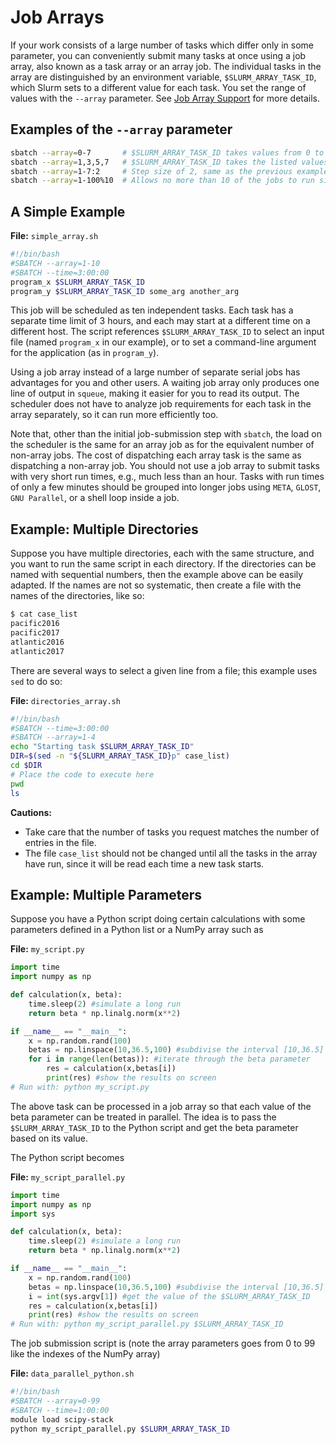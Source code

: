 # Job Arrays

If your work consists of a large number of tasks which differ only in some parameter, you can conveniently submit many tasks at once using a job array, also known as a task array or an array job. The individual tasks in the array are distinguished by an environment variable, `$SLURM_ARRAY_TASK_ID`, which Slurm sets to a different value for each task. You set the range of values with the `--array` parameter. See [Job Array Support](link-to-job-array-support-page) for more details.

## Examples of the `--array` parameter

```bash
sbatch --array=0-7       # $SLURM_ARRAY_TASK_ID takes values from 0 to 7 inclusive
sbatch --array=1,3,5,7   # $SLURM_ARRAY_TASK_ID takes the listed values
sbatch --array=1-7:2     # Step size of 2, same as the previous example
sbatch --array=1-100%10  # Allows no more than 10 of the jobs to run simultaneously
```

## A Simple Example

**File:** `simple_array.sh`

```bash
#!/bin/bash
#SBATCH --array=1-10
#SBATCH --time=3:00:00
program_x $SLURM_ARRAY_TASK_ID
program_y $SLURM_ARRAY_TASK_ID some_arg another_arg
```

This job will be scheduled as ten independent tasks. Each task has a separate time limit of 3 hours, and each may start at a different time on a different host.  The script references `$SLURM_ARRAY_TASK_ID` to select an input file (named `program_x` in our example), or to set a command-line argument for the application (as in `program_y`).

Using a job array instead of a large number of separate serial jobs has advantages for you and other users. A waiting job array only produces one line of output in `squeue`, making it easier for you to read its output. The scheduler does not have to analyze job requirements for each task in the array separately, so it can run more efficiently too.

Note that, other than the initial job-submission step with `sbatch`, the load on the scheduler is the same for an array job as for the equivalent number of non-array jobs. The cost of dispatching each array task is the same as dispatching a non-array job. You should not use a job array to submit tasks with very short run times, e.g., much less than an hour. Tasks with run times of only a few minutes should be grouped into longer jobs using `META`, `GLOST`, `GNU Parallel`, or a shell loop inside a job.


## Example: Multiple Directories

Suppose you have multiple directories, each with the same structure, and you want to run the same script in each directory. If the directories can be named with sequential numbers, then the example above can be easily adapted. If the names are not so systematic, then create a file with the names of the directories, like so:

```bash
$ cat case_list
pacific2016
pacific2017
atlantic2016
atlantic2017
```

There are several ways to select a given line from a file; this example uses `sed` to do so:

**File:** `directories_array.sh`

```bash
#!/bin/bash
#SBATCH --time=3:00:00
#SBATCH --array=1-4
echo "Starting task $SLURM_ARRAY_TASK_ID"
DIR=$(sed -n "${SLURM_ARRAY_TASK_ID}p" case_list)
cd $DIR
# Place the code to execute here
pwd
ls
```

**Cautions:**

* Take care that the number of tasks you request matches the number of entries in the file.
* The file `case_list` should not be changed until all the tasks in the array have run, since it will be read each time a new task starts.


## Example: Multiple Parameters

Suppose you have a Python script doing certain calculations with some parameters defined in a Python list or a NumPy array such as

**File:** `my_script.py`

```python
import time
import numpy as np

def calculation(x, beta):
    time.sleep(2) #simulate a long run
    return beta * np.linalg.norm(x**2)

if __name__ == "__main__":
    x = np.random.rand(100)
    betas = np.linspace(10,36.5,100) #subdivise the interval [10,36.5] with 100 values
    for i in range(len(betas)): #iterate through the beta parameter
        res = calculation(x,betas[i])
        print(res) #show the results on screen
# Run with: python my_script.py
```

The above task can be processed in a job array so that each value of the beta parameter can be treated in parallel. The idea is to pass the `$SLURM_ARRAY_TASK_ID` to the Python script and get the beta parameter based on its value.

The Python script becomes

**File:** `my_script_parallel.py`

```python
import time
import numpy as np
import sys

def calculation(x, beta):
    time.sleep(2) #simulate a long run
    return beta * np.linalg.norm(x**2)

if __name__ == "__main__":
    x = np.random.rand(100)
    betas = np.linspace(10,36.5,100) #subdivise the interval [10,36.5] with 100 values
    i = int(sys.argv[1]) #get the value of the $SLURM_ARRAY_TASK_ID
    res = calculation(x,betas[i])
    print(res) #show the results on screen
# Run with: python my_script_parallel.py $SLURM_ARRAY_TASK_ID
```

The job submission script is (note the array parameters goes from 0 to 99 like the indexes of the NumPy array)

**File:** `data_parallel_python.sh`

```bash
#!/bin/bash
#SBATCH --array=0-99
#SBATCH --time=1:00:00
module load scipy-stack
python my_script_parallel.py $SLURM_ARRAY_TASK_ID
```
